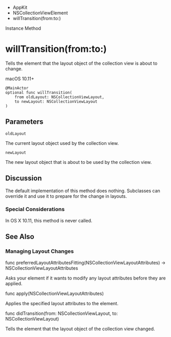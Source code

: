 

- AppKit
- NSCollectionViewElement
-  willTransition(from:to:) 

Instance Method

# willTransition(from:to:)

Tells the element that the layout object of the collection view is about to change.

macOS 10.11+

``` source
@MainActor
optional func willTransition(
    from oldLayout: NSCollectionViewLayout,
    to newLayout: NSCollectionViewLayout
)
```

## Parameters 

`oldLayout`  

The current layout object used by the collection view.

`newLayout`  

The new layout object that is about to be used by the collection view.

## Discussion

The default implementation of this method does nothing. Subclasses can override it and use it to prepare for the change in layouts.

### Special Considerations

In OS X 10.11, this method is never called.

## See Also

### Managing Layout Changes

func preferredLayoutAttributesFitting(NSCollectionViewLayoutAttributes) -> NSCollectionViewLayoutAttributes

Asks your element if it wants to modify any layout attributes before they are applied.

func apply(NSCollectionViewLayoutAttributes)

Applies the specified layout attributes to the element.

func didTransition(from: NSCollectionViewLayout, to: NSCollectionViewLayout)

Tells the element that the layout object of the collection view changed.

